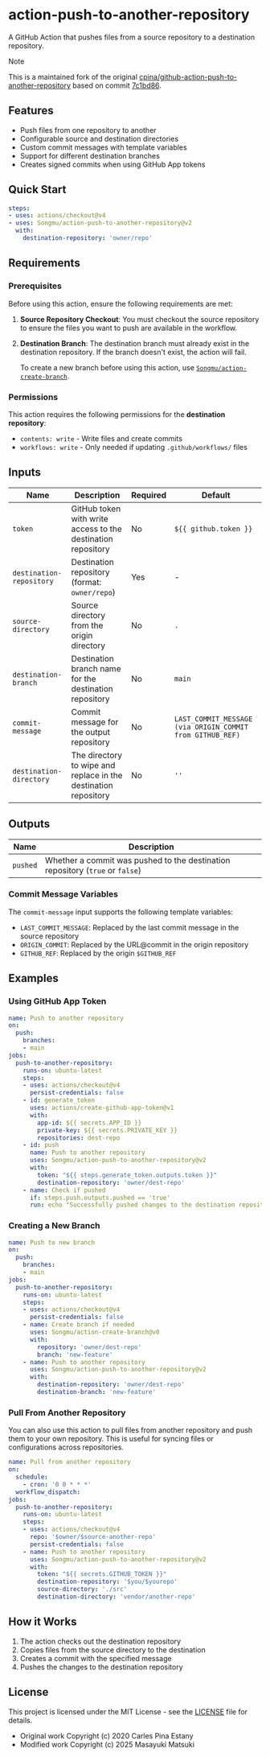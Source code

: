 # action-push-to-another-repository

A GitHub Action that pushes files from a source repository to a destination repository.

> [!NOTE]
> This is a maintained fork of the original [cpina/github-action-push-to-another-repository](https://github.com/cpina/github-action-push-to-another-repository) based on commit [7c1bd86](https://github.com/cpina/github-action-push-to-another-repository/commit/7c1bd869f38327ce403753fc2a5769e26cacb5ac).

## Features
- Push files from one repository to another
- Configurable source and destination directories
- Custom commit messages with template variables
- Support for different destination branches
- Creates signed commits when using GitHub App tokens

## Quick Start

```yaml
steps:
- uses: actions/checkout@v4
- uses: Songmu/action-push-to-another-repository@v2
  with:
    destination-repository: 'owner/repo'
```

## Requirements

### Prerequisites

Before using this action, ensure the following requirements are met:

1. **Source Repository Checkout**: You must checkout the source repository to ensure the files you want to push are available in the workflow.

2. **Destination Branch**: The destination branch must already exist in the destination repository. If the branch doesn't exist, the action will fail.

   To create a new branch before using this action, use [`Songmu/action-create-branch`](https://github.com/Songmu/action-create-branch).

### Permissions

This action requires the following permissions for the **destination repository**:

- `contents: write` - Write files and create commits
- `workflows: write` - Only needed if updating `.github/workflows/` files


## Inputs

| Name | Description | Required | Default |
|------|-------------|----------|---------|
| `token` | GitHub token with write access to the destination repository | No | `${{ github.token }}` |
| `destination-repository` | Destination repository (format: `owner/repo`) | Yes | - |
| `source-directory` | Source directory from the origin directory | No | `.` |
| `destination-branch` | Destination branch name for the destination repository | No | `main` |
| `commit-message` | Commit message for the output repository | No | `LAST_COMMIT_MESSAGE (via ORIGIN_COMMIT from GITHUB_REF)` |
| `destination-directory` | The directory to wipe and replace in the destination repository | No | `''` |

## Outputs

| Name | Description |
|------|-------------|
| `pushed` | Whether a commit was pushed to the destination repository (`true` or `false`) |

### Commit Message Variables

The `commit-message` input supports the following template variables:

- `LAST_COMMIT_MESSAGE`: Replaced by the last commit message in the source repository
- `ORIGIN_COMMIT`: Replaced by the URL@commit in the origin repository
- `GITHUB_REF`: Replaced by the origin `$GITHUB_REF`

## Examples

### Using GitHub App Token

```yaml
name: Push to another repository
on:
  push:
    branches:
    - main
jobs:
  push-to-another-repository:
    runs-on: ubuntu-latest
    steps:
    - uses: actions/checkout@v4
      persist-credentials: false
    - id: generate_token
      uses: actions/create-github-app-token@v1
      with:
        app-id: ${{ secrets.APP_ID }}
        private-key: ${{ secrets.PRIVATE_KEY }}
        repositories: dest-repo
    - id: push
      name: Push to another repository
      uses: Songmu/action-push-to-another-repository@v2
      with:
        token: "${{ steps.generate_token.outputs.token }}"
        destination-repository: 'owner/dest-repo'
    - name: Check if pushed
      if: steps.push.outputs.pushed == 'true'
      run: echo "Successfully pushed changes to the destination repository"
```

### Creating a New Branch

```yaml
name: Push to new branch
on:
  push:
    branches:
    - main
jobs:
  push-to-another-repository:
    runs-on: ubuntu-latest
    steps:
    - uses: actions/checkout@v4
      persist-credentials: false
    - name: Create branch if needed
      uses: Songmu/action-create-branch@v0
      with:
        repository: 'owner/dest-repo'
        branch: 'new-feature'
    - name: Push to another repository
      uses: Songmu/action-push-to-another-repository@v2
      with:
        destination-repository: 'owner/dest-repo'
        destination-branch: 'new-feature'
```

### Pull From Another Repository

You can also use this action to pull files from another repository and push them to your own repository. This is useful for syncing files or configurations across repositories.

```yaml
name: Pull from another repository
on:
  schedule:
    - cron: '0 0 * * *'
  workflow_dispatch:
jobs:
  push-to-another-repository:
    runs-on: ubuntu-latest
    steps:
    - uses: actions/checkout@v4
      repo: '$owner/$source-another-repo'
      persist-credentials: false
    - name: Push to another repository
      uses: Songmu/action-push-to-another-repository@v2
      with:
        token: "${{ secrets.GITHUB_TOKEN }}"
        destination-repository: '$you/$yourepo'
        source-directory: './src'
        destination-directory: 'vendor/another-repo'
```

## How it Works
1. The action checks out the destination repository
2. Copies files from the source directory to the destination
3. Creates a commit with the specified message
4. Pushes the changes to the destination repository


## License

This project is licensed under the MIT License - see the [LICENSE](LICENSE) file for details.

- Original work Copyright (c) 2020 Carles Pina Estany
- Modified work Copyright (c) 2025 Masayuki Matsuki
